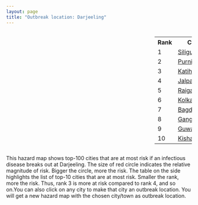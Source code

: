 ```yaml
---
layout: page
title: "Outbreak location: Darjeeling"
---
```

<div style="width: 100%; overflow: auto;">
<div style="width: 75%; float: left;">
<div id="mapid">
<script src="https://buda-magenta.github.io/hazard_map/load_map.js"></script>

<script>
var marker_outbreak = L.marker([27.037755, 88.263176],{"autoPan": true}).addTo(map); marker_outbreak.bindTooltip("Darjeeling").openTooltip();

var circle_1 = L.circle([26.716413, 88.430992], {"pane": "markerPane", "color": "red", "fill": true, "fillOpacity": 0.2, "fillRule": "evenodd", "lineCap": "round", "lineJoin": "round", "opacity": 1.0, "radius": 231087, "stroke": true, "weight": 3}).addTo(map);
circle_1.bindTooltip("Siliguri<br>rank: 1<br>hazard index: 0.231088")
circle_1.bindPopup('<a href="https://buda-magenta.github.io/hazard_map/Siliguri">Siliguri</a>')

var circle_2 = L.circle([26.000000, 87.500000], {"pane": "markerPane", "color": "red", "fill": true, "fillOpacity": 0.2, "fillRule": "evenodd", "lineCap": "round", "lineJoin": "round", "opacity": 1.0, "radius": 35327, "stroke": true, "weight": 3}).addTo(map);
circle_2.bindTooltip("Purnia<br>rank: 2<br>hazard index: 0.035327")
circle_2.bindPopup('<a href="https://buda-magenta.github.io/hazard_map/Purnia">Purnia</a>')

var circle_3 = L.circle([25.560900, 87.647654], {"pane": "markerPane", "color": "red", "fill": true, "fillOpacity": 0.2, "fillRule": "evenodd", "lineCap": "round", "lineJoin": "round", "opacity": 1.0, "radius": 28456, "stroke": true, "weight": 3}).addTo(map);
circle_3.bindTooltip("Katihar<br>rank: 3<br>hazard index: 0.028456")
circle_3.bindPopup('<a href="https://buda-magenta.github.io/hazard_map/Katihar">Katihar</a>')

var circle_4 = L.circle([26.626484, 88.734077], {"pane": "markerPane", "color": "red", "fill": true, "fillOpacity": 0.2, "fillRule": "evenodd", "lineCap": "round", "lineJoin": "round", "opacity": 1.0, "radius": 23967, "stroke": true, "weight": 3}).addTo(map);
circle_4.bindTooltip("Jalpaiguri<br>rank: 4<br>hazard index: 0.023967")
circle_4.bindPopup('<a href="https://buda-magenta.github.io/hazard_map/Jalpaiguri">Jalpaiguri</a>')

var circle_5 = L.circle([25.680654, 88.124646], {"pane": "markerPane", "color": "red", "fill": true, "fillOpacity": 0.2, "fillRule": "evenodd", "lineCap": "round", "lineJoin": "round", "opacity": 1.0, "radius": 23129, "stroke": true, "weight": 3}).addTo(map);
circle_5.bindTooltip("Raiganj<br>rank: 5<br>hazard index: 0.023130")
circle_5.bindPopup('<a href="https://buda-magenta.github.io/hazard_map/Raiganj">Raiganj</a>')

var circle_6 = L.circle([22.541418, 88.357691], {"pane": "markerPane", "color": "red", "fill": true, "fillOpacity": 0.2, "fillRule": "evenodd", "lineCap": "round", "lineJoin": "round", "opacity": 1.0, "radius": 19742, "stroke": true, "weight": 3}).addTo(map);
circle_6.bindTooltip("Kolkata<br>rank: 6<br>hazard index: 0.019742")
circle_6.bindPopup('<a href="https://buda-magenta.github.io/hazard_map/Kolkata">Kolkata</a>')

var circle_7 = L.circle([26.698885, 88.320030], {"pane": "markerPane", "color": "red", "fill": true, "fillOpacity": 0.2, "fillRule": "evenodd", "lineCap": "round", "lineJoin": "round", "opacity": 1.0, "radius": 19392, "stroke": true, "weight": 3}).addTo(map);
circle_7.bindTooltip("Bagdogra<br>rank: 7<br>hazard index: 0.019392")
circle_7.bindPopup('<a href="https://buda-magenta.github.io/hazard_map/Bagdogra">Bagdogra</a>')

var circle_8 = L.circle([27.329046, 88.612267], {"pane": "markerPane", "color": "red", "fill": true, "fillOpacity": 0.2, "fillRule": "evenodd", "lineCap": "round", "lineJoin": "round", "opacity": 1.0, "radius": 13778, "stroke": true, "weight": 3}).addTo(map);
circle_8.bindTooltip("Gangtok<br>rank: 8<br>hazard index: 0.013779")
circle_8.bindPopup('<a href="https://buda-magenta.github.io/hazard_map/Gangtok">Gangtok</a>')

var circle_9 = L.circle([26.180598, 91.753943], {"pane": "markerPane", "color": "red", "fill": true, "fillOpacity": 0.2, "fillRule": "evenodd", "lineCap": "round", "lineJoin": "round", "opacity": 1.0, "radius": 7425, "stroke": true, "weight": 3}).addTo(map);
circle_9.bindTooltip("Guwahati<br>rank: 9<br>hazard index: 0.007425")
circle_9.bindPopup('<a href="https://buda-magenta.github.io/hazard_map/Guwahati">Guwahati</a>')

var circle_10 = L.circle([26.298638, 87.953148], {"pane": "markerPane", "color": "red", "fill": true, "fillOpacity": 0.2, "fillRule": "evenodd", "lineCap": "round", "lineJoin": "round", "opacity": 1.0, "radius": 6974, "stroke": true, "weight": 3}).addTo(map);
circle_10.bindTooltip("Kishanganj<br>rank: 10<br>hazard index: 0.006975")
circle_10.bindPopup('<a href="https://buda-magenta.github.io/hazard_map/Kishanganj">Kishanganj</a>')

var circle_11 = L.circle([25.832642, 86.614893], {"pane": "markerPane", "color": "red", "fill": true, "fillOpacity": 0.2, "fillRule": "evenodd", "lineCap": "round", "lineJoin": "round", "opacity": 1.0, "radius": 3953, "stroke": true, "weight": 3}).addTo(map);
circle_11.bindTooltip("Saharsa<br>rank: 11<br>hazard index: 0.003953")
circle_11.bindPopup('<a href="https://buda-magenta.github.io/hazard_map/Saharsa">Saharsa</a>')

var circle_12 = L.circle([28.651718, 77.221939], {"pane": "markerPane", "color": "red", "fill": true, "fillOpacity": 0.2, "fillRule": "evenodd", "lineCap": "round", "lineJoin": "round", "opacity": 1.0, "radius": 2538, "stroke": true, "weight": 3}).addTo(map);
circle_12.bindTooltip("Delhi<br>rank: 12<br>hazard index: 0.002539")
circle_12.bindPopup('<a href="https://buda-magenta.github.io/hazard_map/Delhi">Delhi</a>')

var circle_13 = L.circle([23.687130, 86.974659], {"pane": "markerPane", "color": "red", "fill": true, "fillOpacity": 0.2, "fillRule": "evenodd", "lineCap": "round", "lineJoin": "round", "opacity": 1.0, "radius": 2410, "stroke": true, "weight": 3}).addTo(map);
circle_13.bindTooltip("Asansol<br>rank: 13<br>hazard index: 0.002410")
circle_13.bindPopup('<a href="https://buda-magenta.github.io/hazard_map/Asansol">Asansol</a>')

var circle_14 = L.circle([24.965712, 88.127778], {"pane": "markerPane", "color": "red", "fill": true, "fillOpacity": 0.2, "fillRule": "evenodd", "lineCap": "round", "lineJoin": "round", "opacity": 1.0, "radius": 2367, "stroke": true, "weight": 3}).addTo(map);
circle_14.bindTooltip("English Bazar<br>rank: 14<br>hazard index: 0.002367")
circle_14.bindPopup('<a href="https://buda-magenta.github.io/hazard_map/English_Bazar">English Bazar</a>')

var circle_15 = L.circle([25.263487, 88.789003], {"pane": "markerPane", "color": "red", "fill": true, "fillOpacity": 0.2, "fillRule": "evenodd", "lineCap": "round", "lineJoin": "round", "opacity": 1.0, "radius": 1963, "stroke": true, "weight": 3}).addTo(map);
circle_15.bindTooltip("Balurghat<br>rank: 15<br>hazard index: 0.001964")
circle_15.bindPopup('<a href="https://buda-magenta.github.io/hazard_map/Balurghat">Balurghat</a>')

var circle_16 = L.circle([25.609324, 85.123525], {"pane": "markerPane", "color": "red", "fill": true, "fillOpacity": 0.2, "fillRule": "evenodd", "lineCap": "round", "lineJoin": "round", "opacity": 1.0, "radius": 1905, "stroke": true, "weight": 3}).addTo(map);
circle_16.bindTooltip("Patna<br>rank: 16<br>hazard index: 0.001906")
circle_16.bindPopup('<a href="https://buda-magenta.github.io/hazard_map/Patna">Patna</a>')

var circle_17 = L.circle([25.512719, 86.090571], {"pane": "markerPane", "color": "red", "fill": true, "fillOpacity": 0.2, "fillRule": "evenodd", "lineCap": "round", "lineJoin": "round", "opacity": 1.0, "radius": 1891, "stroke": true, "weight": 3}).addTo(map);
circle_17.bindTooltip("Begusarai<br>rank: 17<br>hazard index: 0.001891")
circle_17.bindPopup('<a href="https://buda-magenta.github.io/hazard_map/Begusarai">Begusarai</a>')

var circle_18 = L.circle([27.484460, 94.901945], {"pane": "markerPane", "color": "red", "fill": true, "fillOpacity": 0.2, "fillRule": "evenodd", "lineCap": "round", "lineJoin": "round", "opacity": 1.0, "radius": 1111, "stroke": true, "weight": 3}).addTo(map);
circle_18.bindTooltip("Dibrugarh<br>rank: 18<br>hazard index: 0.001112")
circle_18.bindPopup('<a href="https://buda-magenta.github.io/hazard_map/Dibrugarh">Dibrugarh</a>')

var circle_19 = L.circle([23.535048, 87.338043], {"pane": "markerPane", "color": "red", "fill": true, "fillOpacity": 0.2, "fillRule": "evenodd", "lineCap": "round", "lineJoin": "round", "opacity": 1.0, "radius": 908, "stroke": true, "weight": 3}).addTo(map);
circle_19.bindTooltip("Durgapur<br>rank: 19<br>hazard index: 0.000908")
circle_19.bindPopup('<a href="https://buda-magenta.github.io/hazard_map/Durgapur">Durgapur</a>')

var circle_20 = L.circle([26.083143, 86.032571], {"pane": "markerPane", "color": "red", "fill": true, "fillOpacity": 0.2, "fillRule": "evenodd", "lineCap": "round", "lineJoin": "round", "opacity": 1.0, "radius": 644, "stroke": true, "weight": 3}).addTo(map);
circle_20.bindTooltip("Darbhanga<br>rank: 20<br>hazard index: 0.000645")
circle_20.bindPopup('<a href="https://buda-magenta.github.io/hazard_map/Darbhanga">Darbhanga</a>')

var circle_21 = L.circle([25.913591, 93.728371], {"pane": "markerPane", "color": "red", "fill": true, "fillOpacity": 0.2, "fillRule": "evenodd", "lineCap": "round", "lineJoin": "round", "opacity": 1.0, "radius": 591, "stroke": true, "weight": 3}).addTo(map);
circle_21.bindTooltip("Dimapur<br>rank: 21<br>hazard index: 0.000592")
circle_21.bindPopup('<a href="https://buda-magenta.github.io/hazard_map/Dimapur">Dimapur</a>')

var circle_22 = L.circle([22.591260, 88.390964], {"pane": "markerPane", "color": "red", "fill": true, "fillOpacity": 0.2, "fillRule": "evenodd", "lineCap": "round", "lineJoin": "round", "opacity": 1.0, "radius": 577, "stroke": true, "weight": 3}).addTo(map);
circle_22.bindTooltip("Bidhan Nagar<br>rank: 22<br>hazard index: 0.000578")
circle_22.bindPopup('<a href="https://buda-magenta.github.io/hazard_map/Bidhan_Nagar">Bidhan Nagar</a>')

var circle_23 = L.circle([26.460914, 80.321759], {"pane": "markerPane", "color": "red", "fill": true, "fillOpacity": 0.2, "fillRule": "evenodd", "lineCap": "round", "lineJoin": "round", "opacity": 1.0, "radius": 542, "stroke": true, "weight": 3}).addTo(map);
circle_23.bindTooltip("Kanpur<br>rank: 23<br>hazard index: 0.000542")
circle_23.bindPopup('<a href="https://buda-magenta.github.io/hazard_map/Kanpur">Kanpur</a>')

var circle_24 = L.circle([12.979120, 77.591300], {"pane": "markerPane", "color": "red", "fill": true, "fillOpacity": 0.2, "fillRule": "evenodd", "lineCap": "round", "lineJoin": "round", "opacity": 1.0, "radius": 457, "stroke": true, "weight": 3}).addTo(map);
circle_24.bindTooltip("Bangalore<br>rank: 24<br>hazard index: 0.000457")
circle_24.bindPopup('<a href="https://buda-magenta.github.io/hazard_map/Bangalore">Bangalore</a>')

var circle_25 = L.circle([23.250000, 87.750000], {"pane": "markerPane", "color": "red", "fill": true, "fillOpacity": 0.2, "fillRule": "evenodd", "lineCap": "round", "lineJoin": "round", "opacity": 1.0, "radius": 448, "stroke": true, "weight": 3}).addTo(map);
circle_25.bindTooltip("Barddhaman<br>rank: 25<br>hazard index: 0.000448")
circle_25.bindPopup('<a href="https://buda-magenta.github.io/hazard_map/Barddhaman">Barddhaman</a>')

var circle_26 = L.circle([25.286698, 87.132254], {"pane": "markerPane", "color": "red", "fill": true, "fillOpacity": 0.2, "fillRule": "evenodd", "lineCap": "round", "lineJoin": "round", "opacity": 1.0, "radius": 436, "stroke": true, "weight": 3}).addTo(map);
circle_26.bindTooltip("Bhagalpur<br>rank: 26<br>hazard index: 0.000436")
circle_26.bindPopup('<a href="https://buda-magenta.github.io/hazard_map/Bhagalpur">Bhagalpur</a>')

var circle_27 = L.circle([19.075990, 72.877393], {"pane": "markerPane", "color": "red", "fill": true, "fillOpacity": 0.2, "fillRule": "evenodd", "lineCap": "round", "lineJoin": "round", "opacity": 1.0, "radius": 395, "stroke": true, "weight": 3}).addTo(map);
circle_27.bindTooltip("Mumbai<br>rank: 27<br>hazard index: 0.000395")
circle_27.bindPopup('<a href="https://buda-magenta.github.io/hazard_map/Mumbai">Mumbai</a>')

var circle_28 = L.circle([26.838100, 80.934600], {"pane": "markerPane", "color": "red", "fill": true, "fillOpacity": 0.2, "fillRule": "evenodd", "lineCap": "round", "lineJoin": "round", "opacity": 1.0, "radius": 390, "stroke": true, "weight": 3}).addTo(map);
circle_28.bindTooltip("Lucknow<br>rank: 28<br>hazard index: 0.000390")
circle_28.bindPopup('<a href="https://buda-magenta.github.io/hazard_map/Lucknow">Lucknow</a>')

var circle_29 = L.circle([23.370035, 85.325013], {"pane": "markerPane", "color": "red", "fill": true, "fillOpacity": 0.2, "fillRule": "evenodd", "lineCap": "round", "lineJoin": "round", "opacity": 1.0, "radius": 331, "stroke": true, "weight": 3}).addTo(map);
circle_29.bindTooltip("Ranchi<br>rank: 29<br>hazard index: 0.000332")
circle_29.bindPopup('<a href="https://buda-magenta.github.io/hazard_map/Ranchi">Ranchi</a>')

var circle_30 = L.circle([22.472223, 88.093845], {"pane": "markerPane", "color": "red", "fill": true, "fillOpacity": 0.2, "fillRule": "evenodd", "lineCap": "round", "lineJoin": "round", "opacity": 1.0, "radius": 289, "stroke": true, "weight": 3}).addTo(map);
circle_30.bindTooltip("Uluberia<br>rank: 30<br>hazard index: 0.000289")
circle_30.bindPopup('<a href="https://buda-magenta.github.io/hazard_map/Uluberia">Uluberia</a>')

var circle_31 = L.circle([24.817861, 92.756221], {"pane": "markerPane", "color": "red", "fill": true, "fillOpacity": 0.2, "fillRule": "evenodd", "lineCap": "round", "lineJoin": "round", "opacity": 1.0, "radius": 237, "stroke": true, "weight": 3}).addTo(map);
circle_31.bindTooltip("Silchar<br>rank: 31<br>hazard index: 0.000237")
circle_31.bindPopup('<a href="https://buda-magenta.github.io/hazard_map/Silchar">Silchar</a>')

var circle_32 = L.circle([22.890183, 88.426939], {"pane": "markerPane", "color": "red", "fill": true, "fillOpacity": 0.2, "fillRule": "evenodd", "lineCap": "round", "lineJoin": "round", "opacity": 1.0, "radius": 225, "stroke": true, "weight": 3}).addTo(map);
circle_32.bindTooltip("Naihati<br>rank: 32<br>hazard index: 0.000226")
circle_32.bindPopup('<a href="https://buda-magenta.github.io/hazard_map/Naihati">Naihati</a>')

var circle_33 = L.circle([23.831238, 91.282382], {"pane": "markerPane", "color": "red", "fill": true, "fillOpacity": 0.2, "fillRule": "evenodd", "lineCap": "round", "lineJoin": "round", "opacity": 1.0, "radius": 212, "stroke": true, "weight": 3}).addTo(map);
circle_33.bindTooltip("Agartala<br>rank: 33<br>hazard index: 0.000212")
circle_33.bindPopup('<a href="https://buda-magenta.github.io/hazard_map/Agartala">Agartala</a>')

var circle_34 = L.circle([22.695034, 88.377060], {"pane": "markerPane", "color": "red", "fill": true, "fillOpacity": 0.2, "fillRule": "evenodd", "lineCap": "round", "lineJoin": "round", "opacity": 1.0, "radius": 172, "stroke": true, "weight": 3}).addTo(map);
circle_34.bindTooltip("Panihati<br>rank: 34<br>hazard index: 0.000173")
circle_34.bindPopup('<a href="https://buda-magenta.github.io/hazard_map/Panihati">Panihati</a>')

var circle_35 = L.circle([13.083694, 80.270186], {"pane": "markerPane", "color": "red", "fill": true, "fillOpacity": 0.2, "fillRule": "evenodd", "lineCap": "round", "lineJoin": "round", "opacity": 1.0, "radius": 148, "stroke": true, "weight": 3}).addTo(map);
circle_35.bindTooltip("Chennai<br>rank: 35<br>hazard index: 0.000149")
circle_35.bindPopup('<a href="https://buda-magenta.github.io/hazard_map/Chennai">Chennai</a>')

var circle_36 = L.circle([25.576045, 91.882528], {"pane": "markerPane", "color": "red", "fill": true, "fillOpacity": 0.2, "fillRule": "evenodd", "lineCap": "round", "lineJoin": "round", "opacity": 1.0, "radius": 146, "stroke": true, "weight": 3}).addTo(map);
circle_36.bindTooltip("Shillong<br>rank: 36<br>hazard index: 0.000147")
circle_36.bindPopup('<a href="https://buda-magenta.github.io/hazard_map/Shillong">Shillong</a>')

var circle_37 = L.circle([24.796436, 85.007956], {"pane": "markerPane", "color": "red", "fill": true, "fillOpacity": 0.2, "fillRule": "evenodd", "lineCap": "round", "lineJoin": "round", "opacity": 1.0, "radius": 143, "stroke": true, "weight": 3}).addTo(map);
circle_37.bindTooltip("Gaya<br>rank: 37<br>hazard index: 0.000143")
circle_37.bindPopup('<a href="https://buda-magenta.github.io/hazard_map/Gaya">Gaya</a>')

var circle_38 = L.circle([25.438130, 81.833800], {"pane": "markerPane", "color": "red", "fill": true, "fillOpacity": 0.2, "fillRule": "evenodd", "lineCap": "round", "lineJoin": "round", "opacity": 1.0, "radius": 142, "stroke": true, "weight": 3}).addTo(map);
circle_38.bindTooltip("Allahabad<br>rank: 38<br>hazard index: 0.000143")
circle_38.bindPopup('<a href="https://buda-magenta.github.io/hazard_map/Allahabad">Allahabad</a>')

var circle_39 = L.circle([25.133173, 86.525040], {"pane": "markerPane", "color": "red", "fill": true, "fillOpacity": 0.2, "fillRule": "evenodd", "lineCap": "round", "lineJoin": "round", "opacity": 1.0, "radius": 140, "stroke": true, "weight": 3}).addTo(map);
circle_39.bindTooltip("Kharagpur<br>rank: 39<br>hazard index: 0.000141")
circle_39.bindPopup('<a href="https://buda-magenta.github.io/hazard_map/Kharagpur">Kharagpur</a>')

var circle_40 = L.circle([22.670728, 88.376342], {"pane": "markerPane", "color": "red", "fill": true, "fillOpacity": 0.2, "fillRule": "evenodd", "lineCap": "round", "lineJoin": "round", "opacity": 1.0, "radius": 140, "stroke": true, "weight": 3}).addTo(map);
circle_40.bindTooltip("Kamarhati<br>rank: 40<br>hazard index: 0.000141")
circle_40.bindPopup('<a href="https://buda-magenta.github.io/hazard_map/Kamarhati">Kamarhati</a>')

var circle_41 = L.circle([20.266777, 85.843559], {"pane": "markerPane", "color": "red", "fill": true, "fillOpacity": 0.2, "fillRule": "evenodd", "lineCap": "round", "lineJoin": "round", "opacity": 1.0, "radius": 139, "stroke": true, "weight": 3}).addTo(map);
circle_41.bindTooltip("Bhubaneswar<br>rank: 41<br>hazard index: 0.000139")
circle_41.bindPopup('<a href="https://buda-magenta.github.io/hazard_map/Bhubaneswar">Bhubaneswar</a>')

var circle_42 = L.circle([28.863842, 78.805778], {"pane": "markerPane", "color": "red", "fill": true, "fillOpacity": 0.2, "fillRule": "evenodd", "lineCap": "round", "lineJoin": "round", "opacity": 1.0, "radius": 132, "stroke": true, "weight": 3}).addTo(map);
circle_42.bindTooltip("Moradabad<br>rank: 42<br>hazard index: 0.000132")
circle_42.bindPopup('<a href="https://buda-magenta.github.io/hazard_map/Moradabad">Moradabad</a>')

var circle_43 = L.circle([22.646958, 88.343612], {"pane": "markerPane", "color": "red", "fill": true, "fillOpacity": 0.2, "fillRule": "evenodd", "lineCap": "round", "lineJoin": "round", "opacity": 1.0, "radius": 128, "stroke": true, "weight": 3}).addTo(map);
circle_43.bindTooltip("Bally<br>rank: 43<br>hazard index: 0.000129")
circle_43.bindPopup('<a href="https://buda-magenta.github.io/hazard_map/Bally">Bally</a>')

var circle_44 = L.circle([23.699128, 85.991069], {"pane": "markerPane", "color": "red", "fill": true, "fillOpacity": 0.2, "fillRule": "evenodd", "lineCap": "round", "lineJoin": "round", "opacity": 1.0, "radius": 127, "stroke": true, "weight": 3}).addTo(map);
circle_44.bindTooltip("Bokaro<br>rank: 44<br>hazard index: 0.000128")
circle_44.bindPopup('<a href="https://buda-magenta.github.io/hazard_map/Bokaro">Bokaro</a>')

var circle_45 = L.circle([26.671329, 83.364583], {"pane": "markerPane", "color": "red", "fill": true, "fillOpacity": 0.2, "fillRule": "evenodd", "lineCap": "round", "lineJoin": "round", "opacity": 1.0, "radius": 118, "stroke": true, "weight": 3}).addTo(map);
circle_45.bindTooltip("Gorakhpur<br>rank: 45<br>hazard index: 0.000119")
circle_45.bindPopup('<a href="https://buda-magenta.github.io/hazard_map/Gorakhpur">Gorakhpur</a>')

var circle_46 = L.circle([30.909016, 75.851601], {"pane": "markerPane", "color": "red", "fill": true, "fillOpacity": 0.2, "fillRule": "evenodd", "lineCap": "round", "lineJoin": "round", "opacity": 1.0, "radius": 117, "stroke": true, "weight": 3}).addTo(map);
circle_46.bindTooltip("Ludhiana<br>rank: 46<br>hazard index: 0.000117")
circle_46.bindPopup('<a href="https://buda-magenta.github.io/hazard_map/Ludhiana">Ludhiana</a>')

var circle_47 = L.circle([26.915458, 75.818982], {"pane": "markerPane", "color": "red", "fill": true, "fillOpacity": 0.2, "fillRule": "evenodd", "lineCap": "round", "lineJoin": "round", "opacity": 1.0, "radius": 114, "stroke": true, "weight": 3}).addTo(map);
circle_47.bindTooltip("Jaipur<br>rank: 47<br>hazard index: 0.000115")
circle_47.bindPopup('<a href="https://buda-magenta.github.io/hazard_map/Jaipur">Jaipur</a>')

var circle_48 = L.circle([22.508621, 88.253218], {"pane": "markerPane", "color": "red", "fill": true, "fillOpacity": 0.2, "fillRule": "evenodd", "lineCap": "round", "lineJoin": "round", "opacity": 1.0, "radius": 114, "stroke": true, "weight": 3}).addTo(map);
circle_48.bindTooltip("Maheshtala<br>rank: 48<br>hazard index: 0.000115")
circle_48.bindPopup('<a href="https://buda-magenta.github.io/hazard_map/Maheshtala">Maheshtala</a>')

var circle_49 = L.circle([21.735348, 81.944459], {"pane": "markerPane", "color": "red", "fill": true, "fillOpacity": 0.2, "fillRule": "evenodd", "lineCap": "round", "lineJoin": "round", "opacity": 1.0, "radius": 108, "stroke": true, "weight": 3}).addTo(map);
circle_49.bindTooltip("Bhatpara<br>rank: 49<br>hazard index: 0.000108")
circle_49.bindPopup('<a href="https://buda-magenta.github.io/hazard_map/Bhatpara">Bhatpara</a>')

var circle_50 = L.circle([25.531031, 78.652689], {"pane": "markerPane", "color": "red", "fill": true, "fillOpacity": 0.2, "fillRule": "evenodd", "lineCap": "round", "lineJoin": "round", "opacity": 1.0, "radius": 105, "stroke": true, "weight": 3}).addTo(map);
circle_50.bindTooltip("Jhansi<br>rank: 50<br>hazard index: 0.000105")
circle_50.bindPopup('<a href="https://buda-magenta.github.io/hazard_map/Jhansi">Jhansi</a>')

var circle_51 = L.circle([22.870214, 88.419608], {"pane": "markerPane", "color": "red", "fill": true, "fillOpacity": 0.2, "fillRule": "evenodd", "lineCap": "round", "lineJoin": "round", "opacity": 1.0, "radius": 103, "stroke": true, "weight": 3}).addTo(map);
circle_51.bindTooltip("Barrackpur<br>rank: 51<br>hazard index: 0.000104")
circle_51.bindPopup('<a href="https://buda-magenta.github.io/hazard_map/Barrackpur">Barrackpur</a>')

var circle_52 = L.circle([22.707369, 88.374437], {"pane": "markerPane", "color": "red", "fill": true, "fillOpacity": 0.2, "fillRule": "evenodd", "lineCap": "round", "lineJoin": "round", "opacity": 1.0, "radius": 100, "stroke": true, "weight": 3}).addTo(map);
circle_52.bindTooltip("Baranagar<br>rank: 52<br>hazard index: 0.000101")
circle_52.bindPopup('<a href="https://buda-magenta.github.io/hazard_map/Baranagar">Baranagar</a>')

var circle_53 = L.circle([23.405848, 88.495894], {"pane": "markerPane", "color": "red", "fill": true, "fillOpacity": 0.2, "fillRule": "evenodd", "lineCap": "round", "lineJoin": "round", "opacity": 1.0, "radius": 99, "stroke": true, "weight": 3}).addTo(map);
circle_53.bindTooltip("Krishnanagar<br>rank: 53<br>hazard index: 0.000099")
circle_53.bindPopup('<a href="https://buda-magenta.github.io/hazard_map/Krishnanagar">Krishnanagar</a>')

var circle_54 = L.circle([17.388786, 78.461065], {"pane": "markerPane", "color": "red", "fill": true, "fillOpacity": 0.2, "fillRule": "evenodd", "lineCap": "round", "lineJoin": "round", "opacity": 1.0, "radius": 97, "stroke": true, "weight": 3}).addTo(map);
circle_54.bindTooltip("Hyderabad<br>rank: 54<br>hazard index: 0.000098")
circle_54.bindPopup('<a href="https://buda-magenta.github.io/hazard_map/Hyderabad">Hyderabad</a>')

var circle_55 = L.circle([26.304149, 92.716060], {"pane": "markerPane", "color": "red", "fill": true, "fillOpacity": 0.2, "fillRule": "evenodd", "lineCap": "round", "lineJoin": "round", "opacity": 1.0, "radius": 95, "stroke": true, "weight": 3}).addTo(map);
circle_55.bindTooltip("Nagaon<br>rank: 55<br>hazard index: 0.000095")
circle_55.bindPopup('<a href="https://buda-magenta.github.io/hazard_map/Nagaon">Nagaon</a>')

var circle_56 = L.circle([27.876990, 78.137290], {"pane": "markerPane", "color": "red", "fill": true, "fillOpacity": 0.2, "fillRule": "evenodd", "lineCap": "round", "lineJoin": "round", "opacity": 1.0, "radius": 94, "stroke": true, "weight": 3}).addTo(map);
circle_56.bindTooltip("Aligarh<br>rank: 56<br>hazard index: 0.000095")
circle_56.bindPopup('<a href="https://buda-magenta.github.io/hazard_map/Aligarh">Aligarh</a>')

var circle_57 = L.circle([24.379576, 88.585573], {"pane": "markerPane", "color": "red", "fill": true, "fillOpacity": 0.2, "fillRule": "evenodd", "lineCap": "round", "lineJoin": "round", "opacity": 1.0, "radius": 93, "stroke": true, "weight": 3}).addTo(map);
circle_57.bindTooltip("Baharampur<br>rank: 57<br>hazard index: 0.000094")
circle_57.bindPopup('<a href="https://buda-magenta.github.io/hazard_map/Baharampur">Baharampur</a>')

var circle_58 = L.circle([20.468600, 85.879200], {"pane": "markerPane", "color": "red", "fill": true, "fillOpacity": 0.2, "fillRule": "evenodd", "lineCap": "round", "lineJoin": "round", "opacity": 1.0, "radius": 89, "stroke": true, "weight": 3}).addTo(map);
circle_58.bindTooltip("Cuttack<br>rank: 58<br>hazard index: 0.000090")
circle_58.bindPopup('<a href="https://buda-magenta.github.io/hazard_map/Cuttack">Cuttack</a>')

var circle_59 = L.circle([23.021624, 72.579707], {"pane": "markerPane", "color": "red", "fill": true, "fillOpacity": 0.2, "fillRule": "evenodd", "lineCap": "round", "lineJoin": "round", "opacity": 1.0, "radius": 85, "stroke": true, "weight": 3}).addTo(map);
circle_59.bindTooltip("Ahmedabad<br>rank: 59<br>hazard index: 0.000086")
circle_59.bindPopup('<a href="https://buda-magenta.github.io/hazard_map/Ahmedabad">Ahmedabad</a>')

var circle_60 = L.circle([23.795281, 86.430964], {"pane": "markerPane", "color": "red", "fill": true, "fillOpacity": 0.2, "fillRule": "evenodd", "lineCap": "round", "lineJoin": "round", "opacity": 1.0, "radius": 83, "stroke": true, "weight": 3}).addTo(map);
circle_60.bindTooltip("Dhanbad<br>rank: 60<br>hazard index: 0.000083")
circle_60.bindPopup('<a href="https://buda-magenta.github.io/hazard_map/Dhanbad">Dhanbad</a>')

var circle_61 = L.circle([25.220812, 86.517204], {"pane": "markerPane", "color": "red", "fill": true, "fillOpacity": 0.2, "fillRule": "evenodd", "lineCap": "round", "lineJoin": "round", "opacity": 1.0, "radius": 79, "stroke": true, "weight": 3}).addTo(map);
circle_61.bindTooltip("Munger<br>rank: 61<br>hazard index: 0.000079")
circle_61.bindPopup('<a href="https://buda-magenta.github.io/hazard_map/Munger">Munger</a>')

var circle_62 = L.circle([22.801519, 86.202958], {"pane": "markerPane", "color": "red", "fill": true, "fillOpacity": 0.2, "fillRule": "evenodd", "lineCap": "round", "lineJoin": "round", "opacity": 1.0, "radius": 78, "stroke": true, "weight": 3}).addTo(map);
circle_62.bindTooltip("Jamshedpur<br>rank: 62<br>hazard index: 0.000078")
circle_62.bindPopup('<a href="https://buda-magenta.github.io/hazard_map/Jamshedpur">Jamshedpur</a>')

var circle_63 = L.circle([22.754995, 88.341667], {"pane": "markerPane", "color": "red", "fill": true, "fillOpacity": 0.2, "fillRule": "evenodd", "lineCap": "round", "lineJoin": "round", "opacity": 1.0, "radius": 77, "stroke": true, "weight": 3}).addTo(map);
circle_63.bindTooltip("Serampore<br>rank: 63<br>hazard index: 0.000078")
circle_63.bindPopup('<a href="https://buda-magenta.github.io/hazard_map/Serampore">Serampore</a>')

var circle_64 = L.circle([22.949011, 88.435910], {"pane": "markerPane", "color": "red", "fill": true, "fillOpacity": 0.2, "fillRule": "evenodd", "lineCap": "round", "lineJoin": "round", "opacity": 1.0, "radius": 76, "stroke": true, "weight": 3}).addTo(map);
circle_64.bindTooltip("Kanchrapara<br>rank: 64<br>hazard index: 0.000077")
circle_64.bindPopup('<a href="https://buda-magenta.github.io/hazard_map/Kanchrapara">Kanchrapara</a>')

var circle_65 = L.circle([22.717624, 88.488953], {"pane": "markerPane", "color": "red", "fill": true, "fillOpacity": 0.2, "fillRule": "evenodd", "lineCap": "round", "lineJoin": "round", "opacity": 1.0, "radius": 74, "stroke": true, "weight": 3}).addTo(map);
circle_65.bindTooltip("Barasat<br>rank: 65<br>hazard index: 0.000075")
circle_65.bindPopup('<a href="https://buda-magenta.github.io/hazard_map/Barasat">Barasat</a>')

var circle_66 = L.circle([28.457876, 79.405571], {"pane": "markerPane", "color": "red", "fill": true, "fillOpacity": 0.2, "fillRule": "evenodd", "lineCap": "round", "lineJoin": "round", "opacity": 1.0, "radius": 70, "stroke": true, "weight": 3}).addTo(map);
circle_66.bindTooltip("Bareilly<br>rank: 66<br>hazard index: 0.000070")
circle_66.bindPopup('<a href="https://buda-magenta.github.io/hazard_map/Bareilly">Bareilly</a>')

var circle_67 = L.circle([25.623400, 85.041700], {"pane": "markerPane", "color": "red", "fill": true, "fillOpacity": 0.2, "fillRule": "evenodd", "lineCap": "round", "lineJoin": "round", "opacity": 1.0, "radius": 69, "stroke": true, "weight": 3}).addTo(map);
circle_67.bindTooltip("Dinapur Nizamat<br>rank: 67<br>hazard index: 0.000069")
circle_67.bindPopup('<a href="https://buda-magenta.github.io/hazard_map/Dinapur_Nizamat">Dinapur Nizamat</a>')

var circle_68 = L.circle([24.800609, 93.937000], {"pane": "markerPane", "color": "red", "fill": true, "fillOpacity": 0.2, "fillRule": "evenodd", "lineCap": "round", "lineJoin": "round", "opacity": 1.0, "radius": 67, "stroke": true, "weight": 3}).addTo(map);
circle_68.bindTooltip("Imphal<br>rank: 68<br>hazard index: 0.000067")
circle_68.bindPopup('<a href="https://buda-magenta.github.io/hazard_map/Imphal">Imphal</a>')

var circle_69 = L.circle([24.476642, 86.606732], {"pane": "markerPane", "color": "red", "fill": true, "fillOpacity": 0.2, "fillRule": "evenodd", "lineCap": "round", "lineJoin": "round", "opacity": 1.0, "radius": 66, "stroke": true, "weight": 3}).addTo(map);
circle_69.bindTooltip("Deoghar<br>rank: 69<br>hazard index: 0.000067")
circle_69.bindPopup('<a href="https://buda-magenta.github.io/hazard_map/Deoghar">Deoghar</a>')

var circle_70 = L.circle([31.292011, 75.568058], {"pane": "markerPane", "color": "red", "fill": true, "fillOpacity": 0.2, "fillRule": "evenodd", "lineCap": "round", "lineJoin": "round", "opacity": 1.0, "radius": 62, "stroke": true, "weight": 3}).addTo(map);
circle_70.bindTooltip("Jalandhar<br>rank: 70<br>hazard index: 0.000063")
circle_70.bindPopup('<a href="https://buda-magenta.github.io/hazard_map/Jalandhar">Jalandhar</a>')

var circle_71 = L.circle([22.794910, 88.331772], {"pane": "markerPane", "color": "red", "fill": true, "fillOpacity": 0.2, "fillRule": "evenodd", "lineCap": "round", "lineJoin": "round", "opacity": 1.0, "radius": 62, "stroke": true, "weight": 3}).addTo(map);
circle_71.bindTooltip("Baidyabati<br>rank: 71<br>hazard index: 0.000062")
circle_71.bindPopup('<a href="https://buda-magenta.github.io/hazard_map/Baidyabati">Baidyabati</a>')

var circle_72 = L.circle([27.177366, 78.389912], {"pane": "markerPane", "color": "red", "fill": true, "fillOpacity": 0.2, "fillRule": "evenodd", "lineCap": "round", "lineJoin": "round", "opacity": 1.0, "radius": 60, "stroke": true, "weight": 3}).addTo(map);
circle_72.bindTooltip("Firozabad<br>rank: 72<br>hazard index: 0.000060")
circle_72.bindPopup('<a href="https://buda-magenta.github.io/hazard_map/Firozabad">Firozabad</a>')

var circle_73 = L.circle([25.335649, 83.007629], {"pane": "markerPane", "color": "red", "fill": true, "fillOpacity": 0.2, "fillRule": "evenodd", "lineCap": "round", "lineJoin": "round", "opacity": 1.0, "radius": 59, "stroke": true, "weight": 3}).addTo(map);
circle_73.bindTooltip("Varanasi<br>rank: 73<br>hazard index: 0.000060")
circle_73.bindPopup('<a href="https://buda-magenta.github.io/hazard_map/Varanasi">Varanasi</a>')

var circle_74 = L.circle([22.920982, 88.437022], {"pane": "markerPane", "color": "red", "fill": true, "fillOpacity": 0.2, "fillRule": "evenodd", "lineCap": "round", "lineJoin": "round", "opacity": 1.0, "radius": 59, "stroke": true, "weight": 3}).addTo(map);
circle_74.bindTooltip("Halisahar<br>rank: 74<br>hazard index: 0.000060")
circle_74.bindPopup('<a href="https://buda-magenta.github.io/hazard_map/Halisahar">Halisahar</a>')

var circle_75 = L.circle([25.572433, 83.609605], {"pane": "markerPane", "color": "red", "fill": true, "fillOpacity": 0.2, "fillRule": "evenodd", "lineCap": "round", "lineJoin": "round", "opacity": 1.0, "radius": 57, "stroke": true, "weight": 3}).addTo(map);
circle_75.bindTooltip("Medinipur<br>rank: 75<br>hazard index: 0.000058")
circle_75.bindPopup('<a href="https://buda-magenta.github.io/hazard_map/Medinipur">Medinipur</a>')

var circle_76 = L.circle([26.148658, 85.340013], {"pane": "markerPane", "color": "red", "fill": true, "fillOpacity": 0.2, "fillRule": "evenodd", "lineCap": "round", "lineJoin": "round", "opacity": 1.0, "radius": 56, "stroke": true, "weight": 3}).addTo(map);
circle_76.bindTooltip("Muzaffarpur<br>rank: 76<br>hazard index: 0.000056")
circle_76.bindPopup('<a href="https://buda-magenta.github.io/hazard_map/Muzaffarpur">Muzaffarpur</a>')

var circle_77 = L.circle([29.988077, 77.508130], {"pane": "markerPane", "color": "red", "fill": true, "fillOpacity": 0.2, "fillRule": "evenodd", "lineCap": "round", "lineJoin": "round", "opacity": 1.0, "radius": 53, "stroke": true, "weight": 3}).addTo(map);
circle_77.bindTooltip("Saharanpur<br>rank: 77<br>hazard index: 0.000054")
circle_77.bindPopup('<a href="https://buda-magenta.github.io/hazard_map/Saharanpur">Saharanpur</a>')

var circle_78 = L.circle([23.388901, 88.372439], {"pane": "markerPane", "color": "red", "fill": true, "fillOpacity": 0.2, "fillRule": "evenodd", "lineCap": "round", "lineJoin": "round", "opacity": 1.0, "radius": 53, "stroke": true, "weight": 3}).addTo(map);
circle_78.bindTooltip("Nabadwip<br>rank: 78<br>hazard index: 0.000053")
circle_78.bindPopup('<a href="https://buda-magenta.github.io/hazard_map/Nabadwip">Nabadwip</a>')

var circle_79 = L.circle([25.623457, 84.596839], {"pane": "markerPane", "color": "red", "fill": true, "fillOpacity": 0.2, "fillRule": "evenodd", "lineCap": "round", "lineJoin": "round", "opacity": 1.0, "radius": 52, "stroke": true, "weight": 3}).addTo(map);
circle_79.bindTooltip("Arrah<br>rank: 79<br>hazard index: 0.000053")
circle_79.bindPopup('<a href="https://buda-magenta.github.io/hazard_map/Arrah">Arrah</a>')

var circle_80 = L.circle([17.723128, 83.301284], {"pane": "markerPane", "color": "red", "fill": true, "fillOpacity": 0.2, "fillRule": "evenodd", "lineCap": "round", "lineJoin": "round", "opacity": 1.0, "radius": 52, "stroke": true, "weight": 3}).addTo(map);
circle_80.bindTooltip("Visakhapatnam<br>rank: 80<br>hazard index: 0.000052")
circle_80.bindPopup('<a href="https://buda-magenta.github.io/hazard_map/Visakhapatnam">Visakhapatnam</a>')

var circle_81 = L.circle([22.694792, 88.453018], {"pane": "markerPane", "color": "red", "fill": true, "fillOpacity": 0.2, "fillRule": "evenodd", "lineCap": "round", "lineJoin": "round", "opacity": 1.0, "radius": 51, "stroke": true, "weight": 3}).addTo(map);
circle_81.bindTooltip("Madhyamgram<br>rank: 81<br>hazard index: 0.000052")
circle_81.bindPopup('<a href="https://buda-magenta.github.io/hazard_map/Madhyamgram">Madhyamgram</a>')

var circle_82 = L.circle([22.667046, 88.341146], {"pane": "markerPane", "color": "red", "fill": true, "fillOpacity": 0.2, "fillRule": "evenodd", "lineCap": "round", "lineJoin": "round", "opacity": 1.0, "radius": 50, "stroke": true, "weight": 3}).addTo(map);
circle_82.bindTooltip("Uttarpara<br>rank: 82<br>hazard index: 0.000050")
circle_82.bindPopup('<a href="https://buda-magenta.github.io/hazard_map/Uttarpara">Uttarpara</a>')

var circle_83 = L.circle([21.149813, 79.082056], {"pane": "markerPane", "color": "red", "fill": true, "fillOpacity": 0.2, "fillRule": "evenodd", "lineCap": "round", "lineJoin": "round", "opacity": 1.0, "radius": 45, "stroke": true, "weight": 3}).addTo(map);
circle_83.bindTooltip("Nagpur<br>rank: 83<br>hazard index: 0.000045")
circle_83.bindPopup('<a href="https://buda-magenta.github.io/hazard_map/Nagpur">Nagpur</a>')

var circle_84 = L.circle([22.741920, 88.379201], {"pane": "markerPane", "color": "red", "fill": true, "fillOpacity": 0.2, "fillRule": "evenodd", "lineCap": "round", "lineJoin": "round", "opacity": 1.0, "radius": 44, "stroke": true, "weight": 3}).addTo(map);
circle_84.bindTooltip("Titagarh<br>rank: 84<br>hazard index: 0.000045")
circle_84.bindPopup('<a href="https://buda-magenta.github.io/hazard_map/Titagarh">Titagarh</a>')

var circle_85 = L.circle([23.131954, 87.207397], {"pane": "markerPane", "color": "red", "fill": true, "fillOpacity": 0.2, "fillRule": "evenodd", "lineCap": "round", "lineJoin": "round", "opacity": 1.0, "radius": 44, "stroke": true, "weight": 3}).addTo(map);
circle_85.bindTooltip("Bankura<br>rank: 85<br>hazard index: 0.000044")
circle_85.bindPopup('<a href="https://buda-magenta.github.io/hazard_map/Bankura">Bankura</a>')

var circle_86 = L.circle([22.715699, 88.381582], {"pane": "markerPane", "color": "red", "fill": true, "fillOpacity": 0.2, "fillRule": "evenodd", "lineCap": "round", "lineJoin": "round", "opacity": 1.0, "radius": 43, "stroke": true, "weight": 3}).addTo(map);
circle_86.bindTooltip("Khardaha<br>rank: 86<br>hazard index: 0.000044")
circle_86.bindPopup('<a href="https://buda-magenta.github.io/hazard_map/Khardaha">Khardaha</a>')

var circle_87 = L.circle([16.508759, 80.618510], {"pane": "markerPane", "color": "red", "fill": true, "fillOpacity": 0.2, "fillRule": "evenodd", "lineCap": "round", "lineJoin": "round", "opacity": 1.0, "radius": 43, "stroke": true, "weight": 3}).addTo(map);
circle_87.bindTooltip("Vijayawada<br>rank: 87<br>hazard index: 0.000044")
circle_87.bindPopup('<a href="https://buda-magenta.github.io/hazard_map/Vijayawada">Vijayawada</a>')

var circle_88 = L.circle([26.505476, 93.977739], {"pane": "markerPane", "color": "red", "fill": true, "fillOpacity": 0.2, "fillRule": "evenodd", "lineCap": "round", "lineJoin": "round", "opacity": 1.0, "radius": 42, "stroke": true, "weight": 3}).addTo(map);
circle_88.bindTooltip("Chandan Nagar<br>rank: 88<br>hazard index: 0.000042")
circle_88.bindPopup('<a href="https://buda-magenta.github.io/hazard_map/Chandan_Nagar">Chandan Nagar</a>')

var circle_89 = L.circle([25.329791, 86.456777], {"pane": "markerPane", "color": "red", "fill": true, "fillOpacity": 0.2, "fillRule": "evenodd", "lineCap": "round", "lineJoin": "round", "opacity": 1.0, "radius": 41, "stroke": true, "weight": 3}).addTo(map);
circle_89.bindTooltip("Jamalpur<br>rank: 89<br>hazard index: 0.000042")
circle_89.bindPopup('<a href="https://buda-magenta.github.io/hazard_map/Jamalpur">Jamalpur</a>')

var circle_90 = L.circle([31.634308, 74.873679], {"pane": "markerPane", "color": "red", "fill": true, "fillOpacity": 0.2, "fillRule": "evenodd", "lineCap": "round", "lineJoin": "round", "opacity": 1.0, "radius": 40, "stroke": true, "weight": 3}).addTo(map);
circle_90.bindTooltip("Amritsar<br>rank: 90<br>hazard index: 0.000040")
circle_90.bindPopup('<a href="https://buda-magenta.github.io/hazard_map/Amritsar">Amritsar</a>')

var circle_91 = L.circle([18.521428, 73.854454], {"pane": "markerPane", "color": "red", "fill": true, "fillOpacity": 0.2, "fillRule": "evenodd", "lineCap": "round", "lineJoin": "round", "opacity": 1.0, "radius": 39, "stroke": true, "weight": 3}).addTo(map);
circle_91.bindTooltip("Pune<br>rank: 91<br>hazard index: 0.000040")
circle_91.bindPopup('<a href="https://buda-magenta.github.io/hazard_map/Pune">Pune</a>')

var circle_92 = L.circle([26.616957, 92.765007], {"pane": "markerPane", "color": "red", "fill": true, "fillOpacity": 0.2, "fillRule": "evenodd", "lineCap": "round", "lineJoin": "round", "opacity": 1.0, "radius": 39, "stroke": true, "weight": 3}).addTo(map);
circle_92.bindTooltip("Tezpur<br>rank: 92<br>hazard index: 0.000040")
circle_92.bindPopup('<a href="https://buda-magenta.github.io/hazard_map/Tezpur">Tezpur</a>')

var circle_93 = L.circle([22.726141, 88.343487], {"pane": "markerPane", "color": "red", "fill": true, "fillOpacity": 0.2, "fillRule": "evenodd", "lineCap": "round", "lineJoin": "round", "opacity": 1.0, "radius": 38, "stroke": true, "weight": 3}).addTo(map);
circle_93.bindTooltip("Rishra<br>rank: 93<br>hazard index: 0.000039")
circle_93.bindPopup('<a href="https://buda-magenta.github.io/hazard_map/Rishra">Rishra</a>')

var circle_94 = L.circle([22.974972, 88.434592], {"pane": "markerPane", "color": "red", "fill": true, "fillOpacity": 0.2, "fillRule": "evenodd", "lineCap": "round", "lineJoin": "round", "opacity": 1.0, "radius": 37, "stroke": true, "weight": 3}).addTo(map);
circle_94.bindTooltip("Kalyani<br>rank: 94<br>hazard index: 0.000038")
circle_94.bindPopup('<a href="https://buda-magenta.github.io/hazard_map/Kalyani">Kalyani</a>')

var circle_95 = L.circle([22.901200, 88.389900], {"pane": "markerPane", "color": "red", "fill": true, "fillOpacity": 0.2, "fillRule": "evenodd", "lineCap": "round", "lineJoin": "round", "opacity": 1.0, "radius": 37, "stroke": true, "weight": 3}).addTo(map);
circle_95.bindTooltip("Hugli-Chinsurah<br>rank: 95<br>hazard index: 0.000037")
circle_95.bindPopup('<a href="https://buda-magenta.github.io/hazard_map/Hugli-Chinsurah">Hugli-Chinsurah</a>')

var circle_96 = L.circle([28.428262, 77.002700], {"pane": "markerPane", "color": "red", "fill": true, "fillOpacity": 0.2, "fillRule": "evenodd", "lineCap": "round", "lineJoin": "round", "opacity": 1.0, "radius": 35, "stroke": true, "weight": 3}).addTo(map);
circle_96.bindTooltip("Gurgaon<br>rank: 96<br>hazard index: 0.000036")
circle_96.bindPopup('<a href="https://buda-magenta.github.io/hazard_map/Gurgaon">Gurgaon</a>')

var circle_97 = L.circle([23.332200, 86.361600], {"pane": "markerPane", "color": "red", "fill": true, "fillOpacity": 0.2, "fillRule": "evenodd", "lineCap": "round", "lineJoin": "round", "opacity": 1.0, "radius": 35, "stroke": true, "weight": 3}).addTo(map);
circle_97.bindTooltip("Purulia<br>rank: 97<br>hazard index: 0.000035")
circle_97.bindPopup('<a href="https://buda-magenta.github.io/hazard_map/Purulia">Purulia</a>')

var circle_98 = L.circle([22.720362, 75.868200], {"pane": "markerPane", "color": "red", "fill": true, "fillOpacity": 0.2, "fillRule": "evenodd", "lineCap": "round", "lineJoin": "round", "opacity": 1.0, "radius": 34, "stroke": true, "weight": 3}).addTo(map);
circle_98.bindTooltip("Indore<br>rank: 98<br>hazard index: 0.000035")
circle_98.bindPopup('<a href="https://buda-magenta.github.io/hazard_map/Indore">Indore</a>')

var circle_99 = L.circle([19.194329, 72.970178], {"pane": "markerPane", "color": "red", "fill": true, "fillOpacity": 0.2, "fillRule": "evenodd", "lineCap": "round", "lineJoin": "round", "opacity": 1.0, "radius": 34, "stroke": true, "weight": 3}).addTo(map);
circle_99.bindTooltip("Thane<br>rank: 99<br>hazard index: 0.000034")
circle_99.bindPopup('<a href="https://buda-magenta.github.io/hazard_map/Thane">Thane</a>')

var circle_100 = L.circle([11.664535, 92.739045], {"pane": "markerPane", "color": "red", "fill": true, "fillOpacity": 0.2, "fillRule": "evenodd", "lineCap": "round", "lineJoin": "round", "opacity": 1.0, "radius": 33, "stroke": true, "weight": 3}).addTo(map);
circle_100.bindTooltip("Port Blair<br>rank: 100<br>hazard index: 0.000033")
circle_100.bindPopup('<a href="https://buda-magenta.github.io/hazard_map/Port_Blair">Port Blair</a>')
</script>
</div>
</div>


<div style="width: 20%; float: right;">
<table>
<tr>
<th>Rank</th>
<th>City</th>
</tr>

<tr>
<td>1</td>
<td><a href="https://buda-magenta.github.io/hazard_map/Siliguri">Siliguri</a></td>
</tr>

<tr>
<td>2</td>
<td><a href="https://buda-magenta.github.io/hazard_map/Purnia">Purnia</a></td>
</tr>

<tr>
<td>3</td>
<td><a href="https://buda-magenta.github.io/hazard_map/Katihar">Katihar</a></td>
</tr>

<tr>
<td>4</td>
<td><a href="https://buda-magenta.github.io/hazard_map/Jalpaiguri">Jalpaiguri</a></td>
</tr>

<tr>
<td>5</td>
<td><a href="https://buda-magenta.github.io/hazard_map/Raiganj">Raiganj</a></td>
</tr>

<tr>
<td>6</td>
<td><a href="https://buda-magenta.github.io/hazard_map/Kolkata">Kolkata</a></td>
</tr>

<tr>
<td>7</td>
<td><a href="https://buda-magenta.github.io/hazard_map/Bagdogra">Bagdogra</a></td>
</tr>

<tr>
<td>8</td>
<td><a href="https://buda-magenta.github.io/hazard_map/Gangtok">Gangtok</a></td>
</tr>

<tr>
<td>9</td>
<td><a href="https://buda-magenta.github.io/hazard_map/Guwahati">Guwahati</a></td>
</tr>

<tr>
<td>10</td>
<td><a href="https://buda-magenta.github.io/hazard_map/Kishanganj">Kishanganj</a></td>
</tr>

</table>
</div>
</div>


<p align="left">This hazard map shows top-100 cities that are at most risk if an infectious disease breaks out at Darjeeling. The size of red circle indicates the relative magnitude of risk. Bigger the circle, more the risk. The table on the side highlights the list of top-10 cities that are at most risk. Smaller the rank, more the risk. Thus, rank 3 is more at risk compared to rank 4, and so on.You can also click on any city to make that city an outbreak location. You will get a new hazard map with the chosen city/town as outbreak location.
</p>